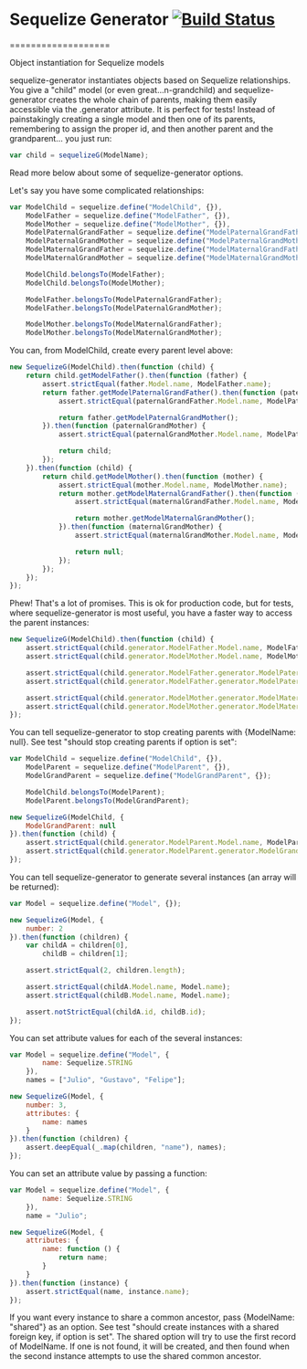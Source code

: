 # Sequelize Generator [![Build Status](https://travis-ci.org/inerte/sequelize-generator.png)](https://travis-ci.org/inerte/sequelize-generator)
===================

Object instantiation for Sequelize models

sequelize-generator instantiates objects based on Sequelize relationships. You give a "child" model (or even great...n-grandchild) and sequelize-generator creates the whole chain of parents, making them easily accessible via the .generator attribute. It is perfect for tests! Instead of painstakingly creating a single model and then one of its parents, remembering to assign the proper id, and then another parent and the grandparent... you just run:

```js
var child = sequelizeG(ModelName);
```

Read more below about some of sequelize-generator options.

Let's say you have some complicated relationships:

```js
var ModelChild = sequelize.define("ModelChild", {}),
    ModelFather = sequelize.define("ModelFather", {}),
    ModelMother = sequelize.define("ModelMother", {}),
    ModelPaternalGrandFather = sequelize.define("ModelPaternalGrandFather", {}),
    ModelPaternalGrandMother = sequelize.define("ModelPaternalGrandMother", {}),
    ModelMaternalGrandFather = sequelize.define("ModelMaternalGrandFather", {}),
    ModelMaternalGrandMother = sequelize.define("ModelMaternalGrandMother", {});

    ModelChild.belongsTo(ModelFather);
    ModelChild.belongsTo(ModelMother);

    ModelFather.belongsTo(ModelPaternalGrandFather);
    ModelFather.belongsTo(ModelPaternalGrandMother);

    ModelMother.belongsTo(ModelMaternalGrandFather);
    ModelMother.belongsTo(ModelMaternalGrandMother);
```

You can, from ModelChild, create every parent level above:

```js
new SequelizeG(ModelChild).then(function (child) {
    return child.getModelFather().then(function (father) {
        assert.strictEqual(father.Model.name, ModelFather.name);
        return father.getModelPaternalGrandFather().then(function (paternalGrandFather) {
            assert.strictEqual(paternalGrandFather.Model.name, ModelPaternalGrandFather.name);

            return father.getModelPaternalGrandMother();
        }).then(function (paternalGrandMother) {
            assert.strictEqual(paternalGrandMother.Model.name, ModelPaternalGrandMother.name);

            return child;
        });
    }).then(function (child) {
        return child.getModelMother().then(function (mother) {
            assert.strictEqual(mother.Model.name, ModelMother.name);
            return mother.getModelMaternalGrandFather().then(function (maternalGrandFather) {
                assert.strictEqual(maternalGrandFather.Model.name, ModelMaternalGrandFather.name);

                return mother.getModelMaternalGrandMother();
            }).then(function (maternalGrandMother) {
                assert.strictEqual(maternalGrandMother.Model.name, ModelMaternalGrandMother.name);

                return null;
            });
        });
    });
});
```

Phew! That's a lot of promises. This is ok for production code, but for tests, where sequelize-generator is most useful, you have a faster way to access the parent instances:

```js
new SequelizeG(ModelChild).then(function (child) {
    assert.strictEqual(child.generator.ModelFather.Model.name, ModelFather.name);
    assert.strictEqual(child.generator.ModelMother.Model.name, ModelMother.name);

    assert.strictEqual(child.generator.ModelFather.generator.ModelPaternalGrandFather.Model.name, ModelPaternalGrandFather.name);
    assert.strictEqual(child.generator.ModelFather.generator.ModelPaternalGrandMother.Model.name, ModelPaternalGrandMother.name);

    assert.strictEqual(child.generator.ModelMother.generator.ModelMaternalGrandFather.Model.name, ModelMaternalGrandFather.name);
    assert.strictEqual(child.generator.ModelMother.generator.ModelMaternalGrandMother.Model.name, ModelMaternalGrandMother.name);
});
```

You can tell sequelize-generator to stop creating parents with {ModelName: null}. See test "should stop creating parents if option is set":

```js
var ModelChild = sequelize.define("ModelChild", {}),
    ModelParent = sequelize.define("ModelParent", {}),
    ModelGrandParent = sequelize.define("ModelGrandParent", {});

    ModelChild.belongsTo(ModelParent);
    ModelParent.belongsTo(ModelGrandParent);

new SequelizeG(ModelChild, {
    ModelGrandParent: null
}).then(function (child) {
    assert.strictEqual(child.generator.ModelParent.Model.name, ModelParent.name);
    assert.strictEqual(child.generator.ModelParent.generator.ModelGrandParent, undefined);
});
```

You can tell sequelize-generator to generate several instances (an array will be returned):

```js
var Model = sequelize.define("Model", {});

new SequelizeG(Model, {
    number: 2
}).then(function (children) {
    var childA = children[0],
        childB = children[1];

    assert.strictEqual(2, children.length);

    assert.strictEqual(childA.Model.name, Model.name);
    assert.strictEqual(childB.Model.name, Model.name);

    assert.notStrictEqual(childA.id, childB.id);
});
```

You can set attribute values for each of the several instances:

```js
var Model = sequelize.define("Model", {
        name: Sequelize.STRING
    }),
    names = ["Julio", "Gustavo", "Felipe"];

new SequelizeG(Model, {
    number: 3,
    attributes: {
        name: names
    }
}).then(function (children) {
    assert.deepEqual(_.map(children, "name"), names);
});
```

You can set an attribute value by passing a function:

```js
var Model = sequelize.define("Model", {
        name: Sequelize.STRING
    }),
    name = "Julio";

new SequelizeG(Model, {
    attributes: {
        name: function () {
            return name;
        }
    }
}).then(function (instance) {
    assert.strictEqual(name, instance.name);
});
```

If you want every instance to share a common ancestor, pass {ModelName: "shared"} as an option. See test "should create instances with a shared foreign key, if option is set". The shared option will try to use the first record of ModelName. If one is not found, it will be created, and then found when the second
instance attempts to use the shared common ancestor.
